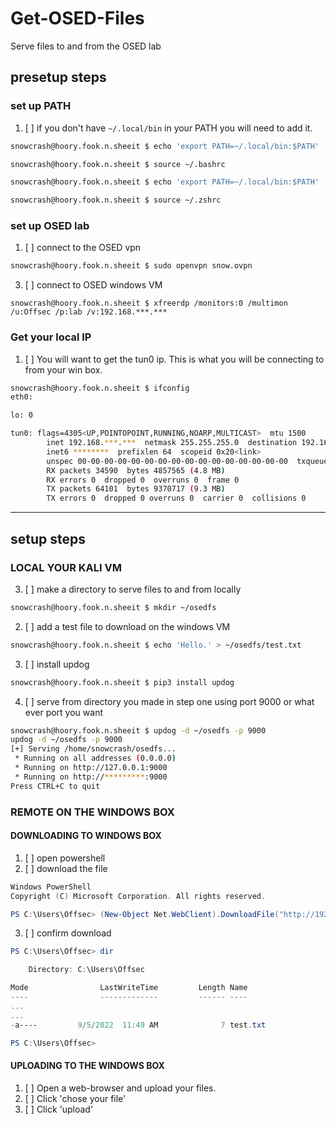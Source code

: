 # Get-OSED-Files
Serve files to and from the OSED lab 

## presetup steps
### set up PATH
1. [ ] if you don't have `~/.local/bin` in your PATH you will need to add it.
```bash
snowcrash@hoory.fook.n.sheeit $ echo 'export PATH=~/.local/bin:$PATH' | tee -a ~/.bashrc

snowcrash@hoory.fook.n.sheeit $ source ~/.bashrc
```
```bash
snowcrash@hoory.fook.n.sheeit $ echo 'export PATH=~/.local/bin:$PATH' | tee -a ~/.zshrc

snowcrash@hoory.fook.n.sheeit $ source ~/.zshrc
```
### set up OSED lab
1. [ ] connect to the OSED vpn
```bash
snowcrash@hoory.fook.n.sheeit $ sudo openvpn snow.ovpn
```
3. [ ] connect to OSED windows VM
```shell
snowcrash@hoory.fook.n.sheeit $ xfreerdp /monitors:0 /multimon /u:Offsec /p:lab /v:192.168.***.***
```
### Get your local IP
1. [ ] You will want to get the tun0 ip. This is what you will be connecting to from your win box.
```bash
snowcrash@hoory.fook.n.sheeit $ ifconfig
eth0: 

lo: 0

tun0: flags=4305<UP,POINTOPOINT,RUNNING,NOARP,MULTICAST>  mtu 1500
        inet 192.168.***.***  netmask 255.255.255.0  destination 192.168.***.***
        inet6 ********  prefixlen 64  scopeid 0x20<link>
        unspec 00-00-00-00-00-00-00-00-00-00-00-00-00-00-00-00  txqueuelen 500  (UNSPEC)
        RX packets 34590  bytes 4857565 (4.8 MB)
        RX errors 0  dropped 0  overruns 0  frame 0
        TX packets 64101  bytes 9370717 (9.3 MB)
        TX errors 0  dropped 0 overruns 0  carrier 0  collisions 0
```

---
## setup steps
### LOCAL YOUR KALI VM
3. [ ] make a directory to serve files to and from locally
```bash
snowcrash@hoory.fook.n.sheeit $ mkdir ~/osedfs
```
2. [ ] add a test file to download on the windows VM
```bash
snowcrash@hoory.fook.n.sheeit $ echo 'Hello.' > ~/osedfs/test.txt
```
3. [ ] install updog
```bash
snowcrash@hoory.fook.n.sheeit $ pip3 install updog
```
4. [ ] serve from directory you made in step one using port 9000 or what ever port you want
```bash
snowcrash@hoory.fook.n.sheeit $ updog -d ~/osedfs -p 9000
updog -d ~/osedfs -p 9000
[+] Serving /home/snowcrash/osedfs...
 * Running on all addresses (0.0.0.0)
 * Running on http://127.0.0.1:9000
 * Running on http://*********:9000
Press CTRL+C to quit
```
### REMOTE ON THE WINDOWS BOX
#### DOWNLOADING TO WINDOWS BOX
1. [ ] open powershell
2. [ ] download the file
```powershell
Windows PowerShell
Copyright (C) Microsoft Corporation. All rights reserved.

PS C:\Users\Offsec> (New-Object Net.WebClient).DownloadFile("http://192.168.49.185:9000/test.txt", "test.txt")
```
3. [ ] confirm download
```powershell
PS C:\Users\Offsec> dir

    Directory: C:\Users\Offsec

Mode                LastWriteTime         Length Name
----                -------------         ------ ----
...
...
-a----         9/5/2022  11:49 AM              7 test.txt

PS C:\Users\Offsec>
```
#### UPLOADING TO THE WINDOWS BOX
1. [ ] Open a web-browser and upload your files.
2. [ ] Click 'chose your file'
3. [ ] Click 'upload'
